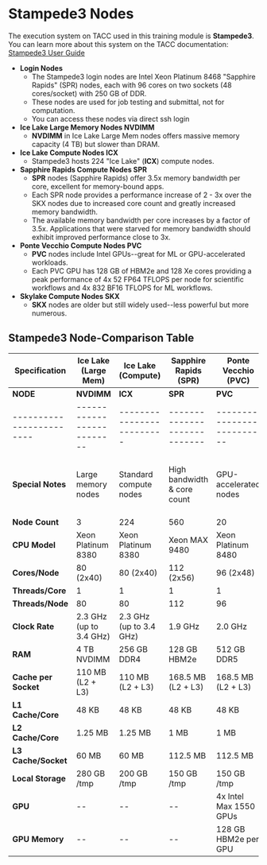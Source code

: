 # Stampede3 Nodes

The execution system on TACC used in this training module is **Stampede3**. You can learn more about this system on the TACC documentation: [Stampede3 User Guide](https://docs.tacc.utexas.edu/hpc/stampede3/)
- **Login Nodes**
    - The Stampede3 login nodes are Intel Xeon Platinum 8468 "Sapphire Rapids" (SPR) nodes, each with 96 cores on two sockets (48 cores/socket) with 250 GB of DDR.
    - These nodes are used for job testing and submittal, not for computation.
    - You can access these nodes via direct ssh login
- **Ice Lake Large Memory Nodes  NVDIMM**
    - **NVDIMM** in Ice Lake Large Mem nodes offers massive memory capacity (4 TB) but slower than DRAM.
- **Ice Lake Compute Nodes  ICX**
    - Stampede3 hosts 224 "Ice Lake" (**ICX**) compute nodes.
- **Sapphire Rapids Compute Nodes   SPR**
    - **SPR** nodes (Sapphire Rapids) offer 3.5x memory bandwidth per core, excellent for memory-bound apps.
    - Each SPR node provides a performance increase of 2 - 3x over the SKX nodes due to increased core count and greatly increased memory bandwidth. 
    - The available memory bandwidth per core increases by a factor of 3.5x. Applications that were starved for memory bandwidth should exhibit improved performance close to 3x.
- **Ponte Vecchio Compute Nodes   PVC**
    - **PVC** nodes include Intel GPUs--great for ML or GPU-accelerated workloads.
    - Each PVC GPU has 128 GB of HBM2e and 128 Xe cores providing a peak performance of 4x 52 FP64 TFLOPS per node for scientific workflows and 4x 832 BF16 TFLOPS for ML workflows.
- **Skylake Compute Nodes   SKX**
    - **SKX** nodes are older but still widely used--less powerful but more numerous.

## Stampede3 Node-Comparison Table

| Specification          | **Ice Lake (Large Mem)** | **Ice Lake (Compute)**  | **Sapphire Rapids (SPR)**  | **Ponte Vecchio (PVC)**  | **Skylake (SKX)** |
|------------------------|--------------------------|-------------------------|----------------------------|--------------------------|-------------------|
| **NODE**               | **NVDIMM**               | **ICX**                 | **SPR**                    | **PVC**                  | **SKX**           |
|------------------------|--------------------------|-------------------------|----------------------------|--------------------------|-------------------|
| **Special Notes**      | Large memory nodes       | Standard compute nodes  | High bandwidth & core count| GPU-accelerated nodes    | Legacy nodes. Less powerful by more numerous      |
| **Node Count**         | 3                        | 224                     | 560                        | 20                       | 1,060             |
| **CPU Model**          | Xeon Platinum 8380       | Xeon Platinum 8380      | Xeon MAX 9480              | Xeon Platinum 8480       | Xeon Platinum 8160 |
| **Cores/Node**         | 80 (2x40)                | 80 (2x40)               | 112 (2x56)                 | 96 (2x48)                | 48 (2x24)         |
| **Threads/Core**       | 1                        | 1                       | 1                          | 1                        | 1                 |
| **Threads/Node**       | 80                       | 80                      | 112                        | 96                       | 48                |
| **Clock Rate**         | 2.3 GHz (up to 3.4 GHz)  | 2.3 GHz (up to 3.4 GHz) | 1.9 GHz                    | 2.0 GHz                  | 2.1 GHz (1.4--3.7) |
| **RAM**                | 4 TB NVDIMM              | 256 GB DDR4             | 128 GB HBM2e               | 512 GB DDR5              | 192 GB DDR4       |
| **Cache per Socket**   | 110 MB (L2 + L3)         | 110 MB (L2 + L3)        | 168.5 MB (L2 + L3)         | 168.5 MB (L2 + L3)       | 57 MB (L2 + L3)   |
| **L1 Cache/Core**      | 48 KB                    | 48 KB                   | 48 KB                      | 48 KB                    | 32 KB             |
| **L2 Cache/Core**      | 1.25 MB                  | 1.25 MB                 | 1 MB                       | 1 MB                     | 1 MB              |
| **L3 Cache/Socket**    | 60 MB                    | 60 MB                   | 112.5 MB                   | 112.5 MB                 | 33 MB             |
| **Local Storage**      | 280 GB /tmp              | 200 GB /tmp             | 150 GB /tmp                | 150 GB /tmp              | 90 GB /tmp        |
| **GPU**                | --                       | --                      | --                         | 4x Intel Max 1550 GPUs   | --                |
| **GPU Memory**         | --                       | --                      | --                         | 128 GB HBM2e per GPU     | --                |



